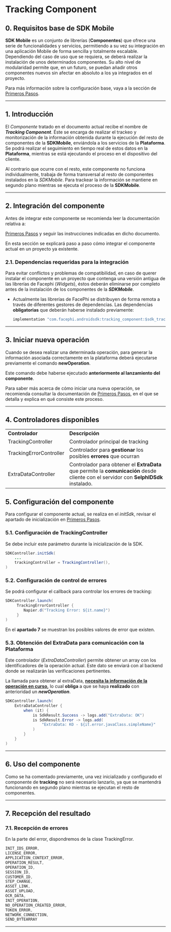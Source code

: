 # Tracking Component

## 0. Requisitos base de SDK Mobile

**SDK Mobile** es un conjunto de librerías (**Componentes**) que ofrece
una serie de funcionalidades y servicios, permitiendo a su vez su
integración en una aplicación Mobile de forma sencilla y totalmente
escalable. Dependiendo del caso de uso que se requiera, se deberá
realizar la instalación de unos determinados componentes. Su alto nivel
de modularidad permite que, en un futuro, se puedan añadir otros
componentes nuevos sin afectar en absoluto a los ya integrados en el
proyecto.

Para más información sobre la configuración base, vaya a la sección de
[Primeros Pasos](./Mobile_SDK).

---

## 1. Introducción

El _Componente_ tratado en el documento actual recibe el nombre de
**_Tracking Component_**. Éste se encarga de realizar el trackeo y
monitorización de la información obtenida durante la ejecución del resto
de componentes de la **SDKMobile**, enviándola a los servicios de la
**Plataforma**. Se podrá realizar el seguimiento en tiempo real de estos
datos en la **Plataforma**, mientras se está ejecutando el proceso en el
dispositivo del cliente.

Al contrario que ocurre con el resto, este componente no funciona
individualmente, trabaja de forma transversal al resto de componentes
instalados en la _SDKMobile_. Para trackear la información se mantiene
en segundo plano mientras se ejecuta el proceso de la **SDKMobile**.

---

## 2. Integración del componente

Antes de integrar este componente se recomienda leer la documentación
relativa a:

[Primeros Pasos](./Mobile_SDK) y seguir las instrucciones indicadas en dicho
documento.

En esta sección se explicará paso a paso cómo integrar el componente
actual en un proyecto ya existente.

### 2.1. Dependencias requeridas para la integración

Para evitar conflictos y problemas de compatibilidad, en caso de querer
instalar el componente en un proyecto que contenga una versión antigua
de las librerías de Facephi (_Widgets_), éstos deberán eliminarse por
completo antes de la instalación de los componentes de la
**_SDKMobile_**.

- Actualmente las librerías de FacePhi se distribuyen de forma remota
  a través de diferentes gestores de dependencias. Las dependencias
  **obligatorias** que deberán haberse instalado previamente:

  ```java
  implementation "com.facephi.androidsdk:tracking_component:$sdk_tracking_component_version"
  ```

---

## 3. Iniciar nueva operación

Cuando se desea realizar una determinada operación, para generar la
información asociada correctamente en la plataforma deberá ejecutarse
previamente el comando **newOperation**.

Este comando debe haberse ejecutado **anteriormente al lanzamiento del
componente**.

Para saber más acerca de cómo iniciar una nueva operación, se recomienda
consultar la documentación de [Primeros Pasos](./Mobile_SDK), en el que se detalla y explica en qué consiste
este proceso.

---

## 4. Controladores disponibles

|                         |                                                                                                                                       |
| ----------------------- | ------------------------------------------------------------------------------------------------------------------------------------- |
| **Controlador**         | **Descripción**                                                                                                                       |
| TrackingController      | Controlador principal de tracking                                                                                                     |
| TrackingErrorController | Controlador para **gestionar** los posibles **errores** que ocurran                                                                   |
| ExtraDataController     | Controlador para obtener el **ExtraData** que permite la **comunicación** desde cliente con el servidor con **SelphIDSdk** instalado. |

## 5. Configuración del componente

Para configurar el componente actual, se realiza en el _initSdk_,
revisar el apartado de inicialización en
[Primeros Pasos](./Mobile_SDK).

### 5.1. Configuración de TrackingController

Se debe incluir este parámetro durante la inicialización de la SDK.

```java
SDKController.initSdk(
    ...
    trackingController = TrackingController(),
)
```

### 5.2. Configuración de control de errores

Se podrá configurar el callback para controlar los errores de tracking:

```java
SDKController.launch(
     TrackingErrorController {
        Napier.d("Tracking Error: ${it.name}")
     }
)
```

En el **apartado 7** se muestran los posibles valores de error que
existen.

### 5.3. Obtención del ExtraData para comunicación con la Plataforma

Este controlador (_ExtraDataController_) permite obtener un array con
los identificadores de la operación actual. Este dato se enviará con al
backend donde se realizarán las verificaciones pertinentes.

La llamada para obtener al extraData, **<u>necesita la información de la
operación en curso</u>,** lo cual **obliga** a que se haya **realizado**
con anterioridad un **_newOperation_**.

```java
SDKController.launch(
    ExtraDataController {
        when (it) {
            is SdkResult.Success -> logs.add("ExtraData: OK")
            is SdkResult.Error -> logs.add(
                "ExtraData: KO - ${it.error.javaClass.simpleName}"
            )
        }
    }
)
```

---

## 6. Uso del componente

Como se ha comentado previamente, una vez inicializado y configurado el
componente de **tracking** no será necesario lanzarlo, ya que se
mantendrá funcionando en segundo plano mientras se ejecutan el resto de
componentes.

---

## 7. Recepción del resultado

### 7.1. Recepción de errores

En la parte del error, dispondremos de la clase TrackingError.

```java
INIT_IDS_ERROR,
LICENSE_ERROR,
APPLICATION_CONTEXT_ERROR,
OPERATION_RESULT,
OPERATION_ID,
SESSION_ID,
CUSTOMER_ID,
STEP_CHANGE,
ASSET_LINK,
ASSET_UPLOAD,
OCR_DATA,
INIT_OPERATION,
NO_OPERATION_CREATED_ERROR,
TOKEN_ERROR,
NETWORK_CONNECTION,
SEND_BYTEARRAY
```

---
